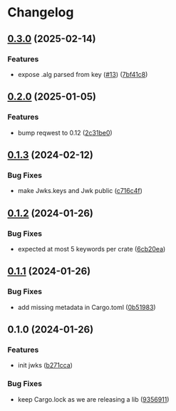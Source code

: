 # Changelog

## [0.3.0](https://github.com/chenhunghan/jwks/compare/v0.2.0...v0.3.0) (2025-02-14)


### Features

* expose .alg parsed from key ([#13](https://github.com/chenhunghan/jwks/issues/13)) ([7bf41c8](https://github.com/chenhunghan/jwks/commit/7bf41c828793288152235ab9030a5d0cc3b9b2e1))

## [0.2.0](https://github.com/chenhunghan/jwks/compare/v0.1.3...v0.2.0) (2025-01-05)


### Features

* bump reqwest to 0.12 ([2c31be0](https://github.com/chenhunghan/jwks/commit/2c31be008e8877ba8da9772d0b81061aff09b961))

## [0.1.3](https://github.com/chenhunghan/jwks/compare/v0.1.2...v0.1.3) (2024-02-12)


### Bug Fixes

* make Jwks.keys and Jwk public ([c716c4f](https://github.com/chenhunghan/jwks/commit/c716c4f9a4aff19fcc039127662d1c8beeeaef7d))

## [0.1.2](https://github.com/chenhunghan/jwks/compare/v0.1.1...v0.1.2) (2024-01-26)


### Bug Fixes

* expected at most 5 keywords per crate ([6cb20ea](https://github.com/chenhunghan/jwks/commit/6cb20ea9e332d9cdaea31ce6f67f86fdec80ab7c))

## [0.1.1](https://github.com/chenhunghan/jwks/compare/v0.1.0...v0.1.1) (2024-01-26)


### Bug Fixes

* add missing metadata in Cargo.toml ([0b51983](https://github.com/chenhunghan/jwks/commit/0b51983e04bfa3e1a9338169c63a59fad8f28b50))

## 0.1.0 (2024-01-26)


### Features

* init jwks ([b271cca](https://github.com/chenhunghan/jwks/commit/b271cca05fe06cd85deff61111398064c521bf1a))


### Bug Fixes

* keep Cargo.lock as we are releasing a lib ([9356911](https://github.com/chenhunghan/jwks/commit/935691161948c7e715562918f945a51efad1e076))
